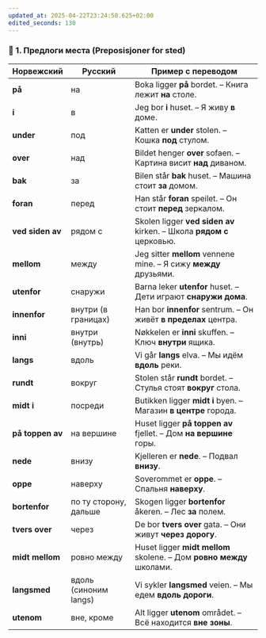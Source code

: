 ```yaml
---
updated_at: 2025-04-22T23:24:50.625+02:00
edited_seconds: 130
---
```

###  📍 1. Предлоги места (Preposisjoner for sted)

| Норвежский         | Русский              | Пример с переводом                                                |
|--------------------|----------------------|-------------------------------------------------------------------|
| **på**             | на                   | Boka ligger **på** bordet. – Книга лежит **на** столе.           |
| **i**              | в                   | Jeg bor **i** huset. – Я живу **в** доме.                         |
| **under**          | под                 | Katten er **under** stolen. – Кошка **под** стулом.              |
| **over**           | над                 | Bildet henger **over** sofaen. – Картина висит **над** диваном. |
| **bak**            | за                  | Bilen står **bak** huset. – Машина стоит **за** домом.           |
| **foran**          | перед               | Han står **foran** speilet. – Он стоит **перед** зеркалом.       |
| **ved siden av**   | рядом с             | Skolen ligger **ved siden av** kirken. – Школа **рядом с** церковью. |
| **mellom**         | между               | Jeg sitter **mellom** vennene mine. – Я сижу **между** друзьями. |
| **utenfor**        | снаружи             | Barna leker **utenfor** huset. – Дети играют **снаружи дома**.   |
| **innenfor**       | внутри (в границах) | Han bor **innenfor** sentrum. – Он живёт **в пределах** центра.  |
| **inni**           | внутри (внутрь)     | Nøkkelen er **inni** skuffen. – Ключ **внутри** ящика.           |
| **langs**          | вдоль               | Vi går **langs** elva. – Мы идём **вдоль** реки.                 |
| **rundt**          | вокруг              | Stolen står **rundt** bordet. – Стулья стоят **вокруг** стола.   |
| **midt i**         | посреди             | Butikken ligger **midt i** byen. – Магазин **в центре** города.  |
| **på toppen av**   | на вершине          | Huset ligger **på toppen av** fjellet. – Дом **на вершине** горы. |
| **nede**           | внизу               | Kjelleren er **nede**. – Подвал **внизу**.                        |
| **oppe**           | наверху             | Soverommet er **oppe**. – Спальня **наверху**.                   |
| **bortenfor**      | по ту сторону, дальше | Skogen ligger **bortenfor** åkeren. – Лес **за** полем.      |
| **tvers over**     | через               | De bor **tvers over** gata. – Они живут **через дорогу**.        |
| **midt mellom**    | ровно между         | Huset ligger **midt mellom** skolene. – Дом **ровно между** школами. |
| **langsmed**       | вдоль (синоним langs) | Vi sykler **langsmed** veien. – Мы едем **вдоль дороги**.     |
| **utenom**         | вне, кроме          | Alt ligger **utenom** området. – Всё находится **вне зоны**.     |

